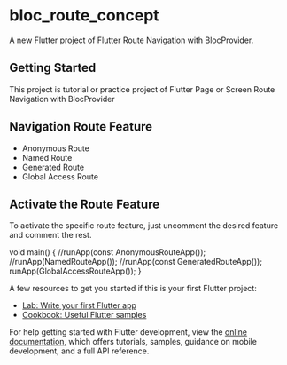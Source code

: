 # bloc_route_concept

A new Flutter project of Flutter Route Navigation with BlocProvider.

## Getting Started

This project is tutorial or practice project of Flutter Page or Screen Route Navigation with BlocProvider

## Navigation Route Feature

- Anonymous Route 
- Named Route
- Generated Route
- Global Access Route

## Activate the Route Feature

To activate the specific route feature, just uncomment the desired feature and comment the rest.

void main() { 
    //runApp(const AnonymousRouteApp()); 
    //runApp(NamedRouteApp());
    //runApp(const GeneratedRouteApp());
    runApp(GlobalAccessRouteApp());
}

A few resources to get you started if this is your first Flutter project:

- [Lab: Write your first Flutter app](https://docs.flutter.dev/get-started/codelab)
- [Cookbook: Useful Flutter samples](https://docs.flutter.dev/cookbook)

For help getting started with Flutter development, view the
[online documentation](https://bloclibrary.dev/#/), which offers tutorials,
samples, guidance on mobile development, and a full API reference.
